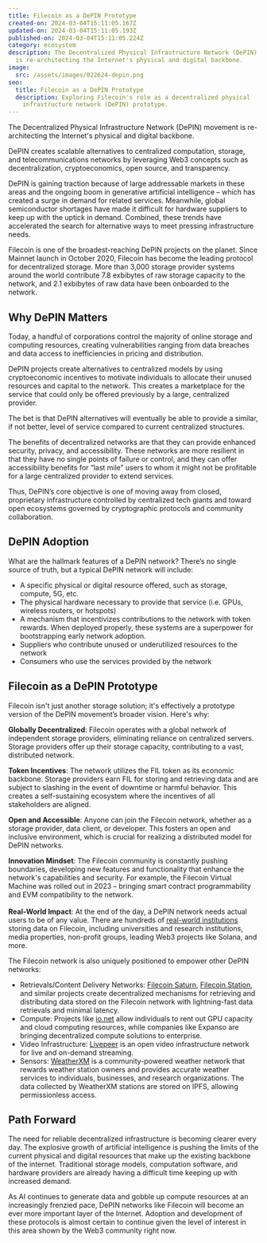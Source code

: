 ```yaml
---
title: Filecoin as a DePIN Prototype
created-on: 2024-03-04T15:11:05.167Z
updated-on: 2024-03-04T15:11:05.193Z
published-on: 2024-03-04T15:11:05.224Z
category: ecosystem
description: The Decentralized Physical Infrastructure Network (DePIN) movement
  is re-architecting the Internet's physical and digital backbone.
image:
  src: /assets/images/022624-depin.png
seo:
  title: Filecoin as a DePIN Prototype
  description: Exploring Filecoin's role as a decentralized physical
    infrastructure network (DePIN) prototype.
---
```


The Decentralized Physical Infrastructure Network (DePIN) movement is re-architecting the Internet's physical and digital backbone.

DePIN creates scalable alternatives to centralized computation, storage, and telecommunications networks by leveraging Web3 concepts such as decentralization, cryptoeconomics, open source, and transparency.

DePIN is gaining traction because of large addressable markets in these areas and the ongoing boom in generative artificial intelligence – which has created a surge in demand for related services. Meanwhile, global semiconductor shortages have made it difficult for hardware suppliers to keep up with the uptick in demand. Combined, these trends have accelerated the search for alternative ways to meet pressing infrastructure needs.

Filecoin is one of the broadest-reaching DePIN projects on the planet. Since Mainnet launch in October 2020, Filecoin has become the leading protocol for decentralized storage. More than 3,000 storage provider systems around the world contribute 7.8 exbibytes of raw storage capacity to the network, and 2.1 exbibytes of raw data have been onboarded to the network.

## Why DePIN Matters

Today, a handful of corporations control the majority of online storage and computing resources, creating vulnerabilities ranging from data breaches and data access to inefficiencies in pricing and distribution.

DePIN projects create alternatives to centralized models by using cryptoeconomic incentives to motivate individuals to allocate their unused resources and capital to the network. This creates a marketplace for the service that could only be offered previously by a large, centralized provider.

The bet is that DePIN alternatives will eventually be able to provide a similar, if not better, level of service compared to current centralized structures.

The benefits of decentralized networks are that they can provide enhanced security, privacy, and accessibility. These networks are more resilient in that they have no single points of failure or control, and they can offer accessibility benefits for “last mile” users to whom it might not be profitable for a large centralized provider to extend services.

Thus, DePIN’s core objective is one of moving away from closed, proprietary infrastructure controlled by centralized tech giants and toward open ecosystems governed by cryptographic protocols and community collaboration.

## DePIN Adoption

What are the hallmark features of a DePIN network? There’s no single source of truth, but a typical DePIN network will include:

- A specific physical or digital resource offered, such as storage, compute, 5G, etc.
- The physical hardware necessary to provide that service (i.e. GPUs, wireless routers, or hotspots)
- A mechanism that incentivizes contributions to the network with token rewards. When deployed properly, these systems are a superpower for bootstrapping early network adoption.
- Suppliers who contribute unused or underutilized resources to the network
- Consumers who use the services provided by the network

## Filecoin as a DePIN Prototype

Filecoin isn't just another storage solution; it's effectively a prototype version of the DePIN movement’s broader vision. Here's why:

**Globally Decentralized**: Filecoin operates with a global network of independent storage providers, eliminating reliance on centralized servers. Storage providers offer up their storage capacity, contributing to a vast, distributed network.

**Token Incentives**: The network utilizes the FIL token as its economic backbone. Storage providers earn FIL for storing and retrieving data and are subject to slashing in the event of downtime or harmful behavior. This creates a self-sustaining ecosystem where the incentives of all stakeholders are aligned.

**Open and Accessible**: Anyone can join the Filecoin network, whether as a storage provider, data client, or developer. This fosters an open and inclusive environment, which is crucial for realizing a distributed model for DePIN networks.

**Innovation Mindset**: The Filecoin community is constantly pushing boundaries, developing new features and functionality that enhance the network's capabilities and security. For example, the Filecoin Virtual Machine was rolled out in 2023 – bringing smart contract programmability and EVM compatibility to the network.\
**\
Real-World Impact**: At the end of the day, a DePIN network needs actual users to be of any value. There are hundreds of [real-world institutions](https://destor.com/en-us/filecoin-network-client-explorer) storing data on Filecoin, including universities and research institutions, media properties, non-profit groups, leading Web3 projects like Solana, and more.

The Filecoin network is also uniquely positioned to empower other DePIN networks:

- Retrievals/Content Delivery Networks: [Filecoin Saturn](https://fil.org/ecosystem-projects/filecoin-saturn/), [Filecoin Station](https://fil.org/ecosystem-projects/filecoin-station/), and similar projects create decentralized mechanisms for retrieving and distributing data stored on the Filecoin network with lightning-fast data retrievals and minimal latency.
- Compute: Projects like [io.net](https://io.net/) allow individuals to rent out GPU capacity and cloud computing resources, while companies like Expanso are bringing decentralized compute solutions to enterprise.
- Video Infrastructure: [Livepeer](https://fil.org/ecosystem-projects/livepeer/) is an open video infrastructure network for live and on-demand streaming.
- Sensors: [WeatherXM](https://fil.org/ecosystem-projects/weatherxm/) is a community-powered weather network that rewards weather station owners and provides accurate weather services to individuals, businesses, and research organizations. The data collected by WeatherXM stations are stored on IPFS, allowing permissionless access.

## Path Forward

The need for reliable decentralized infrastructure is becoming clearer every day. The explosive growth of artificial intelligence is pushing the limits of the current physical and digital resources that make up the existing backbone of the internet. Traditional storage models, computation software, and hardware providers are already having a difficult time keeping up with increased demand.

As AI continues to generate data and gobble up compute resources at an increasingly frenzied pace, DePIN networks like Filecoin will become an ever more important layer of the Internet. Adoption and development of these protocols is almost certain to continue given the level of interest in this area shown by the Web3 community right now.
